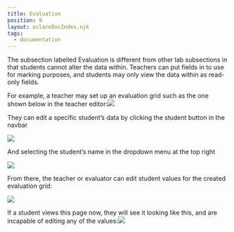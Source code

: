 ```yaml
---
title: Evaluation
position: 9
layout: oclareDocIndex.njk
tags:
  - documentation
---
```

<!--StartFragment-->

The subsection labelled Evaluation is different from other lab subsections in that students cannot alter the data within. Teachers can put fields in to use for marking purposes, and students may only view the data within as read-only fields.

For example, a teacher may set up an evaluation grid such as the one shown below in the teacher editor:![](https://lh6.googleusercontent.com/efr4nGb4ne2DRe91JLtvmkM42jb_rM251qPz5cQ87ZaJiPardkFHyC5OJQ6I3DncMgdrq82mbqLg9PKyqEcjrVuvuMRW97vE-hqq4wsv65N3GDqzSUAgZZfNuBQxguafwqQ21nvG)

They can edit a specific student’s data by clicking the student button in the navbar

![](https://lh6.googleusercontent.com/nkF__PAHCc38eSx7PGqMPHvviPvogTPD9qy6pBRVwFq-Fsk9H6aIfZ8jgOa0o1vDHrQnHIt9pnoN10jKYRijBqZBSgoer9A7a7xG43R3rFaF5anZxMM0f0IELutYPrOlOhY4BDlR)

And selecting the student’s name in the dropdown menu at the top right

![](https://lh3.googleusercontent.com/vFNvchYGK4r9Ot8zAH8oNasVOol57g7CpYGxa7BAimDm5jOxBrA2YQPf57GbuJ-OcBI43dP0yxcoscXnbq-HcqfoVkcwmy95GF5kl4DPZjXx2RkfP6mobiHyznXr0iEuS1Z1ng3s)

From there, the teacher or evaluator can edit student values for the created evaluation grid:

![](https://lh5.googleusercontent.com/HVTLryLGNvu9qjP4V44fLBzsk4YvrhiSIMm__5OmAMs3m-WBd8QdSj7vC9XBP6oaxS-yZiiez7WkWqC17zKm3VfwKW1xv5Ep9frjh9IC5BRCSj99SwYcLamf0uarJkUhwbjHeSDa)

If a student views this page now, they will see it looking like this, and are incapable of editing any of the values:![](https://lh3.googleusercontent.com/ogn199ExvOA63XAeEmxGkMS6lMzo0CVlj1ey3_AZDWrUhkrg-QEldSexAl-MxtaGV7m68u2EUey28d2UaM4uXhdjvjAgH5fVWvnA7Tj2k04515MylITdhmYOA-vgDFPfjZlPgkEV)

<!--EndFragment-->